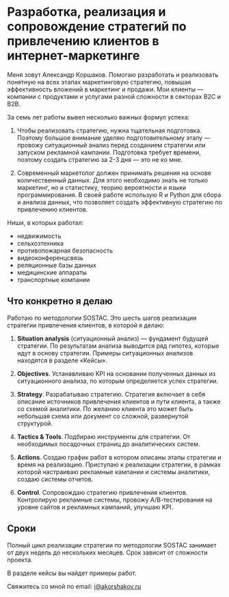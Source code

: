 # Разработка, реализация и сопровождение стратегий по привлечению клиентов в интернет-маркетинге

Меня зовут Александр Коршаков. Помогаю разработать и реализовать понятную на всех этапах маркетинговую стратегию, повышая эффективность вложений в маркетинг и продажи. Мои клиенты — компании с продуктами и услугами разной сложности в секторах В2С и В2В.

За семь лет работы вывел несколько важных формул успеха:

1. Чтобы реализовать стратегию, нужна тщательная подготовка. Поэтому большое внимание уделяю подготовительному этапу — провожу ситуационный анализ перед созданием стратегии или запуском рекламной кампании. Подготовка требует времени, поэтому создать стратегию за 2-3 дня — это не ко мне. 

2. Современный маркетолог должен принимать решения на основе количественный данных. Для этого необходимо знать не только маркетинг, но и статистику, теорию вероятности и языки программирования. В своей работе использую R и Python для сбора и анализа данных, что позволяет создать эффективную стратегию по привлечению клиентов.

Ниши, в которых работал:

* недвижимость
* сельхозтехника
* противопожарная безопасность
* видеоконференцсвязь
* реляционные базы данных
* медицинские аппараты
* транспортные компании


## Что конкретно я делаю

Работаю по методологии SOSTAC. Это шесть шагов реализации стратегии привлечения клиентов, в которой я делаю:

1. **Situation analysis** (ситуационный анализ) — фундамент будущей стратегии. По результатам анализа выводится ряд гипотез, которые идут в основу стратегии. Примеры ситуационных анализов находятся в разделе «Кейсы».

2. **Objectives**. Устанавливаю KPI на основании полученных данных из ситуационного анализа, по которым определяется успех стратегии.

3. **Strategy**. Разрабатываю стратегию. Стратегия включает в себя описание источников привлечения клиентов и пути клиента, а также со схемой аналитики. По желанию клиента это может быть небольшая схема или документ со сложной, развернутой структурой. 

4. **Tactics & Tools**. Подбираю инструменты для стратегии. От необходимых посадочных страниц до аналитических систем.

5. **Actions**. Создаю график работ в котором описаны этапы стратегии и время на реализацию. Приступаю к реализации стратегии, в рамках которой настраиваю рекламные кампании и системы аналитики, создаю системы отчетов. 

6. **Control**. Сопровождаю стратегию привлечения клиентов. Контролирую рекламные системы, провожу А/В-тестирования на уровне сайтов и рекламных кампаний, улучшаю KPI.

## Сроки

Полный цикл реализации стратегии по методологии SOSTAC занимает от двух недель до нескольких месяцев. Срок зависит от сложности проекта.

В разделе кейсы вы найдет примеры работ. 

Свяжитесь со мной по email: i@akorshakov.ru
